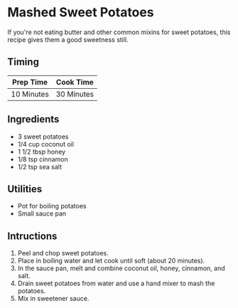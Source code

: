 # Mashed Sweet Potatoes

If you're not eating butter and other common mixins for sweet potatoes, this
recipe gives them a good sweetness still.

## Timing

| Prep Time  | Cook Time  |
| ---------- | ---------- |
| 10 Minutes | 30 Minutes |

## Ingredients

- 3 sweet potatoes
- 1/4 cup coconut oil
- 1 1/2 tbsp honey
- 1/8 tsp cinnamon
- 1/2 tsp sea salt

## Utilities

- Pot for boiling potatoes
- Small sauce pan

## Intructions

1. Peel and chop sweet potatoes.
2. Place in boiling water and let cook until soft (about 20 minutes).
3. In the sauce pan, melt and combine coconut oil, honey, cinnamon, and salt.
4. Drain sweet potatoes from water and use a hand mixer to mash the potatoes.
5. Mix in sweetener sauce.
